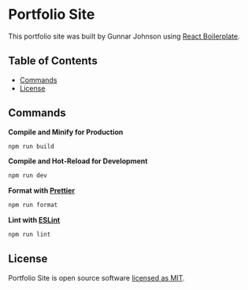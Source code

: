 # Portfolio Site

This portfolio site was built by Gunnar Johnson using [React Boilerplate](https://github.com/gunnarjohnson/react-boilerplate).

## Table of Contents

- [Commands](#commands)
- [License](#license)

## Commands

**Compile and Minify for Production**

```sh
npm run build
```

**Compile and Hot-Reload for Development**

```sh
npm run dev
```

**Format with [Prettier](https://prettier.io/)**

```sh
npm run format
```

**Lint with [ESLint](https://eslint.org/)**

```sh
npm run lint
```

## License

Portfolio Site is open source software [licensed as MIT](./LICENSE.txt).
